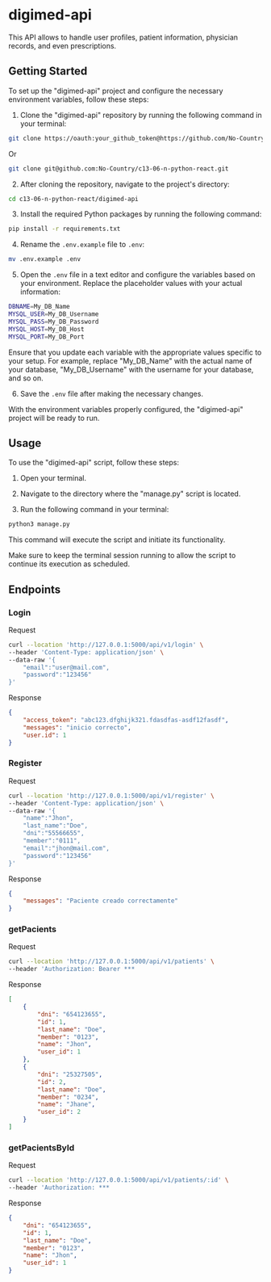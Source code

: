 # digimed-api
This API allows to handle user profiles, patient information, physician records, and even prescriptions.


## Getting Started
To set up the "digimed-api" project and configure the necessary environment variables, follow these steps:

1. Clone the "digimed-api" repository by running the following command in your terminal:
```sh
git clone https://oauth:your_github_token@https://github.com/No-Country/c13-06-n-python-react.git
```
Or
```sh
git clone git@github.com:No-Country/c13-06-n-python-react.git
```

2. After cloning the repository, navigate to the project's directory:
```sh
cd c13-06-n-python-react/digimed-api
```

3. Install the required Python packages by running the following command:
```sh
pip install -r requirements.txt
```

4. Rename the `.env.example` file to `.env`:
```sh
mv .env.example .env
```

5. Open the `.env` file in a text editor and configure the variables based on your environment. Replace the placeholder values with your actual information:

```sh
DBNAME=My_DB_Name
MYSQL_USER=My_DB_Username
MYSQL_PASS=My_DB_Password
MYSQL_HOST=My_DB_Host
MYSQL_PORT=My_DB_Port
```

Ensure that you update each variable with the appropriate values specific to your setup. For example, replace "My_DB_Name" with the actual name of your database, "My_DB_Username" with the username for your database, and so on.

6. Save the `.env` file after making the necessary changes.

With the environment variables properly configured, the "digimed-api" project will be ready to run.

## Usage

To use the "digimed-api" script, follow these steps:

1. Open your terminal.

2. Navigate to the directory where the "manage.py" script is located.

3. Run the following command in your terminal:
```sh
python3 manage.py
```
This command will execute the script and initiate its functionality.

Make sure to keep the terminal session running to allow the script to continue its execution as scheduled.

## Endpoints
### Login
Request
```sh
curl --location 'http://127.0.0.1:5000/api/v1/login' \
--header 'Content-Type: application/json' \
--data-raw '{
    "email":"user@mail.com",
    "password":"123456"
}'
```
Response
```json
{
    "access_token": "abc123.dfghijk321.fdasdfas-asdf12fasdf",
    "messages": "inicio correcto",
    "user.id": 1
}
```
### Register
Request
```sh
curl --location 'http://127.0.0.1:5000/api/v1/register' \
--header 'Content-Type: application/json' \
--data-raw '{
    "name":"Jhon",
    "last_name":"Doe",
    "dni":"55566655",
    "member":"0111",
    "email":"jhon@mail.com",
    "password":"123456"
}'
```
Response
```json
{
    "messages": "Paciente creado correctamente"
}
```
### getPacients
Request
```sh
curl --location 'http://127.0.0.1:5000/api/v1/patients' \
--header 'Authorization: Bearer ***
```
Response
```json
[
    {
        "dni": "654123655",
        "id": 1,
        "last_name": "Doe",
        "member": "0123",
        "name": "Jhon",
        "user_id": 1
    },
    {
        "dni": "25327505",
        "id": 2,
        "last_name": "Doe",
        "member": "0234",
        "name": "Jhane",
        "user_id": 2
    }
]
```

### getPacientsById
Request
```sh
curl --location 'http://127.0.0.1:5000/api/v1/patients/:id' \
--header 'Authorization: ***
```
Response
```json
{
    "dni": "654123655",
    "id": 1,
    "last_name": "Doe",
    "member": "0123",
    "name": "Jhon",
    "user_id": 1
}
```